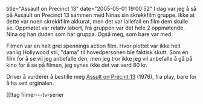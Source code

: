 title="Assault on Precinct 13"
date="2005-05-01 19:00:52"
I dag var jeg å så på Assault on Precinct 13 sammen med Ninas sin skrekkfilm gruppe. Ikke at dette var noen skrekkfilm akkurat, men det var iallefall en film dem skulle se. Oppmøtet var relativ labert, fra gruppen var det hele 2 oppmøtende. Nina og han duden som har gruppa. Også meg, som bare var med.

Filmen var en helt grei spennings action film. Hvor plottet var ikke helt vanlig Hollywood stil, "dama" til hovedpersonen ble faktisk skutt. Som en film for å se vil jeg anbefalle den, men jeg tror ikke jeg vil anbefalle å gå på kino for å se på filmen, jeg synes ikke det var verd 80 kr.

Driver å vurderer å bestille meg <a href="http://play.com/play247.asp?pa=srmr&page=title&r=R2&title=553545">Assult on Precint 13</a> (1976), fra play, bare for å ha sett orginalen.

[[!tag  filmer---tv-serier
